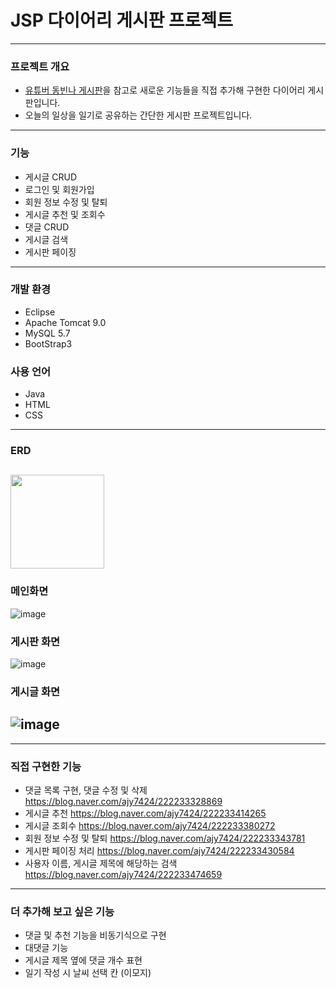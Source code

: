 # JSP 다이어리 게시판 프로젝트
---
### 프로젝트 개요
* [유튜버 동빈나 게시판](https://www.youtube.com/watch?v=wEIBDHfoMBg&list=PLRx0vPvlEmdAZv_okJzox5wj2gG_fNh_6)을 참고로 새로운 기능들을 직접 추가해 구현한 다이어리 게시판입니다.
* 오늘의 일상을 일기로 공유하는 간단한 게시판 프로젝트입니다.
---
### 기능
* 게시글 CRUD
* 로그인 및 회원가입
* 회원 정보 수정 및 탈퇴
* 게시글 추천 및 조회수
* 댓글 CRUD
* 게시글 검색
* 게시판 페이징
---
### 개발 환경
* Eclipse
* Apache Tomcat 9.0
* MySQL 5.7
* BootStrap3
### 사용 언어
* Java
* HTML
* CSS
---
### ERD
<img src="https://user-images.githubusercontent.com/76156034/107023160-96cd2600-67e9-11eb-84d4-f6722d190176.png" width="150" height="150"></img>
---
### 메인화면
![image](https://user-images.githubusercontent.com/76156034/107023411-f297af00-67e9-11eb-810c-19229b9d1f25.png)

### 게시판 화면
![image](https://user-images.githubusercontent.com/76156034/107024194-10b1df00-67eb-11eb-8efc-60f94d658118.png)

### 게시글 화면
![image](https://user-images.githubusercontent.com/76156034/107850938-8d773580-6e49-11eb-8561-07d271db0f33.png)
---
---
### 직접 구현한 기능
* 댓글 목록 구현, 댓글 수정 및 삭제 https://blog.naver.com/ajy7424/222233328869
* 게시글 추천 https://blog.naver.com/ajy7424/222233414265
* 게시글 조회수 https://blog.naver.com/ajy7424/222233380272
* 회원 정보 수정 및 탈퇴 https://blog.naver.com/ajy7424/222233343781
* 게시판 페이징 처리 https://blog.naver.com/ajy7424/222233430584
* 사용자 이름, 게시글 제목에 해당하는 검색 https://blog.naver.com/ajy7424/222233474659
---
### 더 추가해 보고 싶은 기능
* 댓글 및 추천 기능을 비동기식으로 구현
* 대댓글 기능
* 게시글 제목 옆에 댓글 개수 표현
* 일기 작성 시 날씨 선택 칸 (이모지)

